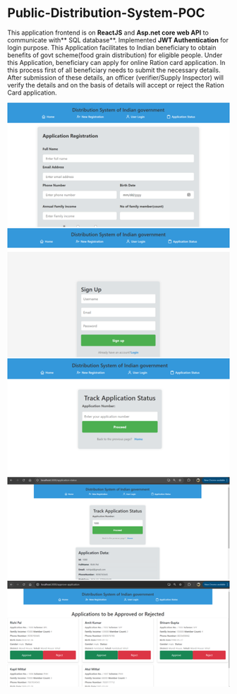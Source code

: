 # Public-Distribution-System-POC
This application frontend is on **ReactJS** and **Asp.net core web API** to communicate with** SQL database**. Implemented **JWT Authentication** for login purpose.
This Application facilitates to Indian beneficiary to obtain benefits of govt scheme(food grain distribution) for eligible people.
Under this Application, beneficiary can apply for online Ration card application. In this process first of all beneficiary needs to submit the necessary details. After submission of these details, an officer (verifier/Supply Inspector) will verify the details and on the basis of details will accept or reject the Ration Card application.


![image](https://github.com/prashantgupta8feb/Public-Distribution-Syatem-POC/blob/Develop/Images/RCMS1.png?raw=true)
![image](https://github.com/prashantgupta8feb/Public-Distribution-Syatem-POC/blob/Develop/Images/RCMS2.png?raw=true)
![image](https://github.com/prashantgupta8feb/Public-Distribution-Syatem-POC/blob/Develop/Images/RCMS3.png?raw=true)
![image](https://github.com/prashantgupta8feb/Public-Distribution-Syatem-POC/blob/Develop/Images/application-status.png?raw=true)
![image](https://github.com/prashantgupta8feb/Public-Distribution-Syatem-POC/blob/Develop/Images/approve-application.png?raw=true)
